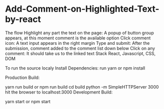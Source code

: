 # Add-Comment-on-Highlighted-Text-by-react

The flow
Highlight any part the text on the page: A popup of button group appears, at this moment comment is the available option
Click comment icon: A text input appears in the right margin
Type and submit: After the submission, comment added to the comment list down below
Click on any comment: It should take us to the linked text
Stack
React, Javascript, CSS, DOM

To run the source localy
Install Dependencies: run yarn or npm install

Production Build:

yarn run build or npm run build
cd build
python -m SimpleHTTPServer 3000
hit the browser to localhost:3000
Development Build:

yarn start or npm start
